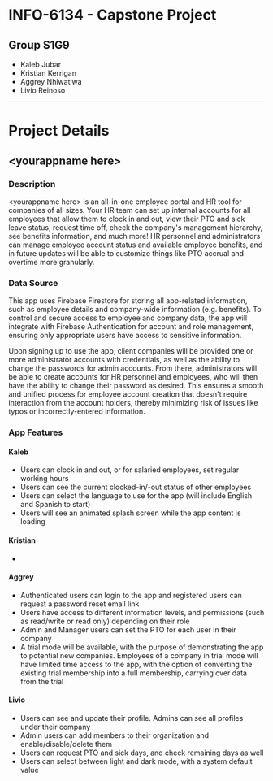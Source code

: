 # INFO-6134 - Capstone Project
## Group S1G9
- Kaleb Jubar
- Kristian Kerrigan
- Aggrey Nhiwatiwa
- Livio Reinoso
---
# Project Details
## \<yourappname here\>
### Description
\<yourappname here\> is an all-in-one employee portal and HR tool for companies of all sizes. Your HR team can set up internal accounts for all employees that allow them to clock in and out, view their PTO and sick leave status, request time off, check the company's management hierarchy, see benefits information, and much more! HR personnel and administrators can manage employee account status and available employee benefits, and in future updates will be able to customize things like PTO accrual and overtime more granularly.
### Data Source
This app uses Firebase Firestore for storing all app-related information, such as employee details and company-wide information (e.g. benefits). To control and secure access to employee and company data, the app will integrate with Firebase Authentication for account and role management, ensuring only appropriate users have access to sensitive information.

Upon signing up to use the app, client companies will be provided one or more administrator accounts with credentials, as well as the ability to change the passwords for admin accounts. From there, administrators will be able to create accounts for HR personnel and employees, who will then have the ability to change their password as desired. This ensures a smooth and unified process for employee account creation that doesn't require interaction from the account holders, thereby minimizing risk of issues like typos or incorrectly-entered information.
### App Features
#### Kaleb
- Users can clock in and out, or for salaried employees, set regular working hours
- Users can see the current clocked-in/-out status of other employees
- Users can select the language to use for the app (will include English and Spanish to start)
- Users will see an animated splash screen while the app content is loading
  
#### Kristian
-
  
#### Aggrey
- Authenticated users can login to the app and registered users can request a password reset email link
- Users have access to different information levels, and permissions (such as read/write or read only) depending on their role
- Admin and Manager users can set the PTO for each user in their company
- A trial mode will be available, with the purpose of demonstrating the app to potential new companies. Employees of a company in trial mode will have limited time access to the app, with the option of converting the existing trial membership into a full membership, carrying over data from the trial
  
#### Livio
- Users can see and update their profile. Admins can see all profiles under their company
- Admin users can add members to their organization and enable/disable/delete them
- Users can request PTO and sick days, and check remaining days as well
- Users can select between light and dark mode, with a system default value
